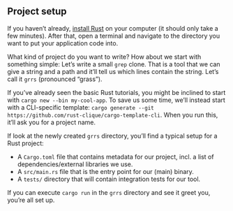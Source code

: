 ## Project setup

If you haven’t already,
[install Rust](https://www.rust-lang.org/install.html) on your computer (it should only take a few minutes).
After that, open a terminal and navigate to the directory you want to put your application code into.

What kind of project do you want to write?
How about we start with something simple:
Let’s write a small `grep` clone.
That is a tool that we can give a string and a path and it’ll tell us which lines contain the string.
Let’s call it `grrs` (pronounced “grass”).

If you’ve already seen the basic Rust tutorials,
you might be inclined to start with `cargo new --bin my-cool-app`.
To save us some time,
we’ll instead start with a CLI-specific template:
`cargo generate --git https://github.com/rust-clique/cargo-template-cli`.
When you run this, it’ll ask you for a project name.

If look at the newly created `grrs` directory,
you’ll find a typical setup for a Rust project:

- A `Cargo.toml` file that contains metadata for our project, incl. a list of dependencies/external libraries we use.
- A `src/main.rs` file that is the entry point for our (main) binary.
- A `tests/` directory that will contain integration tests for our tool.

If you can execute `cargo run` in the `grrs` directory and see it greet you, you’re all set up.
